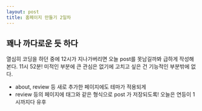 ```yaml
---
layout: post
title: 홈페이지 만들기 2일차
---
```

## 꽤나 까다로운 듯 하다

열심히 코딩을 하던 중에 12시가 지나가버리면 오늘 post를 못남길까봐 급하게 작성해본다. 11시 52분!
미적인 부분에 큰 관심은 없기에 고치고 싶은 건 기능적인 부분밖에 없다.
* about, review 등 새로 추가한 페이지에도 테마가 적용되게
* review 등의 페이지에 태그와 같은 형식으로 post 가 저장되도록!
오늘은 연등이 1시까지다 유후
